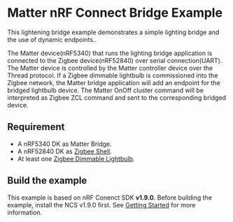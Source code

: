 # Matter nRF Connect Bridge Example

This lightening bridge example demonstrates a simple lighting bridge and the use of dynamic endpoints..

The Matter device(nRF5340) that runs the lighting bridge application is connected to the Zigbee device(nRF52840) over serial connection(UART). The Matter device is controlled by the Matter controller device over the Thread protocol. If a Zigbee dimmable lightbulb is commissioned into the Zigbee network, the Matter bridge application will add an endpoint for the bridged lightbulb device. The Matter OnOff cluster command will be interpreted as Zigbee ZCL command and sent to the corresponding bridged device.

## Requirement

* A nRF5340 DK as Matter Bridge.
* A nRF52840 DK as [Zigbee Shell](https://developer.nordicsemi.com/nRF_Connect_SDK/doc/1.9.0/nrf/samples/zigbee/shell/README.html).
* At least one [Zigbee Dimmable Lightbulb](https://developer.nordicsemi.com/nRF_Connect_SDK/doc/1.9.0/nrf/samples/matter/light_bulb/README.html).

## Build the example

This example is based on nRF Conenct SDK **v1.9.0**. Before building the example, install the NCS v1.9.0 first. See [Getting Started](https://developer.nordicsemi.com/nRF_Connect_SDK/doc/1.9.0/nrf/getting_started.html) for more information.
